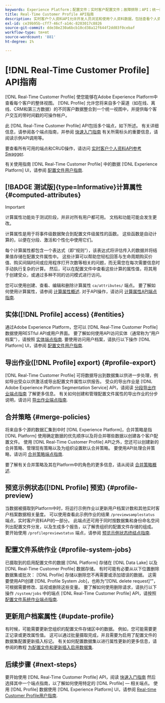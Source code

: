 ```yaml
---
keywords: Experience Platform；配置文件；实时客户配置文件；故障排除；API；统一配置文件；统一配置文件；配置文件；rtcp；启用配置文件；启用配置文件
title: Real-Time Customer Profile API指南
description: 实时客户个人资料API允许开发人员浏览和使用个人资料数据，包括查看个人资料、创建和更新合并策略、导出或示例个人资料数据，以及删除不再需要或添加错误的个人资料数据。 参阅本指南，了解如何使用 API 执行关键操作。
exl-id: ce39b95b-cff7-46cf-a14c-8203017c8826
source-git-commit: dde38e230a6bcb10cd38a12f644f2dd03f0cebaf
workflow-type: tm+mt
source-wordcount: '881'
ht-degree: 1%

---
```


# [!DNL Real-Time Customer Profile] API指南

[!DNL Real-Time Customer Profile] 使您能够在Adobe Experience Platform中查看每个客户的整体视图。 [!DNL Profile] 允许您将来自多个渠道（如在线、离线、CRM和第三方数据）的不同客户数据整合到一个统一视图中，并提供每个客户交互的带时间戳的可操作帐户。

此 [!DNL Real-Time Customer Profile] API包括多个端点，如下所述。 有关详细信息，请参阅各个端点指南，并参阅 [快速入门指南](getting-started.md) 有关所需标头的重要信息，请阅读示例API调用等。

要查看所有可用的端点和CRUD操作，请访问 [实时客户个人资料API参考Swagger](https://www.adobe.com/go/profile-apis-en).

有关使用指南 [!DNL Real-Time Customer Profile] 中的数据 [!DNL Experience Platform] UI，请参阅 [配置文件用户指南](../ui/user-guide.md).

## [!BADGE 测试版]{type=Informative}计算属性 {#computed-attributes}

>[!IMPORTANT]
>
计算属性功能处于测试阶段，并非对所有用户都可用。 文档和功能可能会发生更改。

计算属性是用于将事件级数据聚合到配置文件级属性的函数。 这些函数是自动计算的，以便在分段、激活和个性化中使用它们。

每个计算属性都包含一个表达式（即“规则”），该表达式将评估传入的数据并将结果值存储在配置文件属性中。 这些计算可以帮助您轻松回答与生命周期购买价值、购买间隔时间或应用程序打开次数等相关的问题，而无需您在每次需要信息时手动执行复杂的计算。 然后，可以在配置文件中查看这些计算的属性值，将其用于创建受众，或通过多种不同的访问模式进行访问。

您可以使用创建、查看、编辑和删除计算属性 `ca/attributes/` 端点。 要了解如何使用计算属性，请参阅 [计算属性概述](../computed-attributes/overview.md). 对于API操作，请访问 [计算属性API端点指南](../computed-attributes/api.md).

## 实体([!DNL Profile] access) {#entities}

通过Adobe Experience Platform，您可以 [!DNL Real-Time Customer Profile] 数据使用RESTful API或用户界面。 要了解如何使用API访问实体（通常称为“用户档案”），请按照 [实体端点指南](entities.md). 要使用访问用户档案，请执行以下操作 [!DNL Platform] UI，请参阅 [配置文件用户指南](../ui/user-guide.md).

## 导出作业([!DNL Profile] export) {#profile-export}

[!DNL Real-Time Customer Profile] 可将数据导出到数据集以供进一步处理，例如导出受众以供激活或导出配置文件属性以供报告。 受众的导出作业是 [!DNL Adobe Experience Platform Segmentation Service] API，请阅读 [分段导出作业端点指南](../../profile/api/export-jobs.md) 了解更多信息。 有关如何创建和管理配置文件属性的导出作业的分步说明，请访问 [导出作业端点指南](export-jobs.md).

## 合并策略 {#merge-policies}

将来自多个源的数据汇集到中时 [!DNL Experience Platform]，合并策略是指 [!DNL Platform] 使用确定数据的优先顺序以及将合并哪些数据以创建各个客户配置文件。 使用 [!DNL Real-Time Customer Profile] API之外，您还可以创建新的合并策略、管理现有策略以及为组织设置默认合并策略。 要使用API处理合并策略，请访问 [合并策略端点指南](merge-policies.md).

要了解有关合并策略及其在Platform中的角色的更多信息，请从阅读 [合并策略概述](../merge-policies/overview.md).

## 预览示例状态([!DNL Profile] 预览) {#profile-preview}

当数据被摄取到Platform中时，将运行示例作业以更新用户档案计数和其他实时客户档案数据相关量度。 可以使用查看此示例作业的结果 `/previewsamplestatus` 端点，实时客户资料API的一部分。 此端点还可用于同时按数据集和身份命名空间列出配置文件分发，以及生成多个报告，以了解贵组织的配置文件存储的组成。  要开始使用 `/profilepreviewstatus` 端点，请参阅 [预览示例状态终结点指南](preview-sample-status.md).

## 配置文件系统作业 {#profile-system-jobs}

已摄取到的启用配置文件的数据 [!DNL Platform] 存储在 [!DNL Data Lake] 以及 [!DNL Real-Time Customer Profile] 数据存储。 有时可能有必要从以下位置删除数据集或批次： [!DNL Profile] 存储以删除您不再需要或添加错误的数据。 这需要使用API创建 [!DNL Profile System Job]，也称为“[!DNL delete request]“”，可根据需要修改、监视或删除这些变量。 要了解如何使用删除请求，请执行以下操作 `/system/jobs` 中的端点 [!DNL Real-Time Customer Profile] API，请按照 [配置文件系统作业端点指南](profile-system-jobs.md).

## 更新用户档案属性 {#update-profile}

有时候，可能需要更新您组织的配置文件存储区中的数据。 例如，您可能需要更正记录或更改属性值。 这可以通过批量摄取完成，并且需要为启用了配置文件的数据集配置更新插入标记。 有关如何配置数据集以进行属性更新的更多信息，请参阅的教程 [为配置文件和更新插入启用数据集](../../catalog/datasets/enable-upsert.md).

## 后续步骤 {#next-steps}

要开始使用 [!DNL Real-Time Customer Profile] API，阅读 [快速入门指南](getting-started.md) 然后选择其中一个端点指南，以了解如何使用特定的 [!DNL Profile] — 相关端点。 使用 [!DNL Profile] 数据使用 [!DNL Experience Platform] UI，请参阅 [Real-time Customer Profile用户指南](../ui/user-guide.md).
